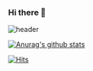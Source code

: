 ### Hi there 👋

<!--
**hungeun/hungeun** is a ✨ _special_ ✨ repository because its `README.md` (this file) appears on your GitHub profile.

Here are some ideas to get you started:

- 🔭 I’m currently working on ...
- 🌱 I’m currently learning ...
- 👯 I’m looking to collaborate on ...
- 🤔 I’m looking for help with ...
- 💬 Ask me about ...
- 📫 How to reach me: ...
- 😄 Pronouns: ...
- ⚡ Fun fact: ...
-->
![header](https://capsule-render.vercel.app/api?type=egg&color=auto&height=300&section=header&text=capsule%20render&fontSize=90)

[![Anurag's github stats](https://github-readme-stats.vercel.app/api?username=hungeun)](https://github.com/anuraghazra/github-readme-stats)

[![Hits](https://hits.seeyoufarm.com/api/count/incr/badge.svg?url=https%3A%2F%2Fgithub.com%2Fhungeun&count_bg=%23E50000&title_bg=%23000000&icon=&icon_color=%23E7E7E7&title=hits&edge_flat=false)](https://hits.seeyoufarm.com)
